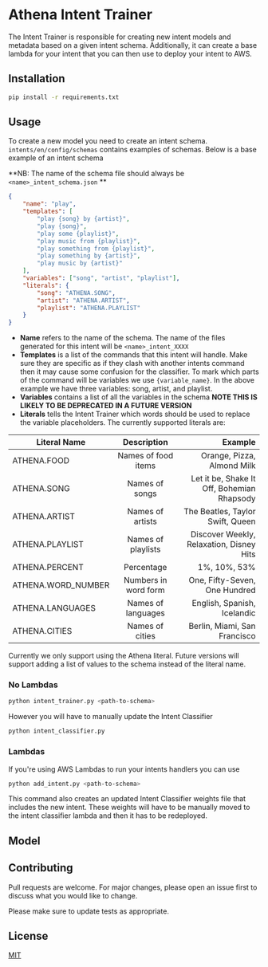 # Athena Intent Trainer

The Intent Trainer is responsible for creating new intent models and metadata based on a given intent schema. Additionally, it can create a base lambda for your intent that you can then use to deploy your intent to AWS.

## Installation

```bash
pip install -r requirements.txt
```

## Usage

To create a new model you need to create an intent schema. `intents/en/config/schemas` contains examples of schemas. Below is a base example of an intent schema

**NB: The name of the schema file should always be `<name>_intent_schema.json` **

```json
{
    "name": "play",
    "templates": [
        "play {song} by {artist}",
        "play {song}",
        "play some {playlist}",
        "play music from {playlist}",
        "play something from {playlist}",
        "play something by {artist}",
        "play music by {artist}"
    ], 
    "variables": ["song", "artist", "playlist"],
    "literals": {
        "song": "ATHENA.SONG",
        "artist": "ATHENA.ARTIST",
        "playlist": "ATHENA.PLAYLIST"
    }
}
```

* **Name** refers to the name of the schema. The name of the files generated for this intent will be `<name>_intent_XXXX` 
* **Templates** is a list of the commands that this intent will handle. Make sure they are specific as if they clash with another intents command then it may cause some confusion for the classifier. To mark which parts of the command will be variables we use `{variable_name}`. In the above example we have three variables: song, artist, and playlist.
* **Variables** contains a list of all the variables in the schema **NOTE THIS IS LIKELY TO BE DEPRECATED IN A FUTURE VERSION**
* **Literals** tells the Intent Trainer which words should be used to replace the variable placeholders. The currently supported literals are:


| Literal Name       | Description          | Example                                    |
| ------------------ |:--------------------:| ------------------------------------------:|
| ATHENA.FOOD        | Names of food items  | Orange, Pizza, Almond Milk                 |
| ATHENA.SONG        | Names of songs       | Let it be, Shake It Off, Bohemian Rhapsody |
| ATHENA.ARTIST      | Names of artists     | The Beatles, Taylor Swift, Queen           |
| ATHENA.PLAYLIST    | Names of playlists   | Discover Weekly, Relaxation, Disney Hits   |
| ATHENA.PERCENT     | Percentage           | 1%, 10%, 53%                               |
| ATHENA.WORD_NUMBER | Numbers in word form | One, Fifty-Seven, One Hundred              |
| ATHENA.LANGUAGES   | Names of languages   | English, Spanish, Icelandic                |
| ATHENA.CITIES      | Names of cities      | Berlin, Miami, San Francisco               |

Currently we only support using the Athena literal. Future versions will support adding a list of values to the schema instead of the literal name.

### No Lambdas

```bash
python intent_trainer.py <path-to-schema>
```

However you will have to manually update the Intent Classifier 

```bash
python intent_classifier.py
```

### Lambdas

If you're using AWS Lambdas to run your intents handlers you can use

```bash
python add_intent.py <path-to-schema>
```

This command also creates an updated Intent Classifier weights file that includes the new intent. These weights will have to be manually moved to the intent classifier lambda and then it has to be redeployed.

## Model



## Contributing
Pull requests are welcome. For major changes, please open an issue first to discuss what you would like to change.

Please make sure to update tests as appropriate.

## License
[MIT](https://choosealicense.com/licenses/mit/)
